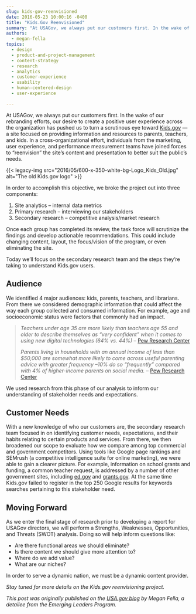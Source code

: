 ```yaml
---
slug: kids-gov-reenvisioned
date: 2016-05-23 10:00:16 -0400
title: "Kids.Gov Reenvisioned"
summary: "At USAGov, we always put our customers first. In the wake of our rebranding efforts, our desire to create a positive user experience across the organization has pushed us to turn a scrutinous eye toward Kids.gov; a site focused on providing information and resources to parents, teachers, and kids."
authors:
  - megan-fella
topics:
  - design
  - product-and-project-management
  - content-strategy
  - research
  - analytics
  - customer-experience
  - usability
  - human-centered-design
  - user-experience

---
```


At USAGov, we always put our customers first. In the wake of our rebranding efforts, our desire to create a positive user experience across the organization has pushed us to turn a scrutinous eye toward [Kids.gov](https://kids.usa.gov/) &#8212; a site focused on providing information and resources to parents, teachers, and kids. In a cross-organizational effort, individuals from the marketing, user experience, and performance measurement teams have joined forces to “reenvision” the site’s content and presentation to better suit the public’s needs.

{{< legacy-img src="2016/05/600-x-350-white-bg-Logo_Kids_Old.jpg" alt="The old Kids.gov logo" >}}

In order to accomplish this objective, we broke the project out into three components:

  1. Site analytics &#8211; internal data metrics
  2. Primary research &#8211; interviewing our stakeholders
  3. Secondary research &#8211; competitive analysis/market research

Once each group has completed its review, the task force will scrutinize the findings and develop actionable recommendations. This could include changing content, layout, the focus/vision of the program, or even eliminating the site.

Today we’ll focus on the secondary research team and the steps they’re taking to understand Kids.gov users.

## Audience

We identified 4 major audiences: kids, parents, teachers, and librarians. From there we considered demographic information that could affect the way each group collected and consumed information. For example, age and socioeconomic status were factors that commonly had an impact.

> _Teachers under age 35 are more likely than teachers age 55 and older to describe themselves as “very confident” when it comes to using new digital technologies (64% vs. 44%)_ &#8211; [Pew Research Center](http://www.pewinternet.org/2013/02/28/how-teachers-are-using-technology-at-home-and-in-their-classrooms/)
> 
> _Parents living in households with an annual income of less than $50,000 are somewhat more likely to come across useful parenting advice with greater frequency –10% do so “frequently” compared with 4% of higher-income parents on social media._ &#8211; [Pew Research Center](http://www.pewinternet.org/2015/07/16/seeking-parenting-advice-on-social-media/)

We used research from this phase of our analysis to inform our understanding of stakeholder needs and expectations.

## Customer Needs

With a new knowledge of who our customers are, the secondary research team focused in on identifying customer needs, expectations, and their habits relating to certain products and services. From there, we then broadened our scope to evaluate how we compare among top commercial and government competitors. Using tools like Google page rankings and SEMrush (a competitive intelligence suite for online marketing), we were able to gain a clearer picture. For example, information on school grants and funding, a common teacher request, is addressed by a number of other government sites, including [ed.gov](http://www.ed.gov/) and [grants.gov](http://www.grants.gov/). At the same time Kids.gov failed to register in the top 250 Google results for keywords searches pertaining to this stakeholder need.

## Moving Forward

As we enter the final stage of research prior to developing a report for USAGov directors, we will perform a Strengths, Weaknesses, Opportunities, and Threats (SWOT) analysis. Doing so will help inform questions like:

  * Are there functional areas we should eliminate?
  * Is there content we should give more attention to?
  * Where do we add value?
  * What are our niches?

In order to serve a dynamic nation, we must be a dynamic content provider.

_Stay tuned for more details on the Kids.gov reenvisioning project._

_This post was originally published on the [USA.gov blog](https://blog.usa.gov/) by Megan Fella, a detailee from the Emerging Leaders Program._
